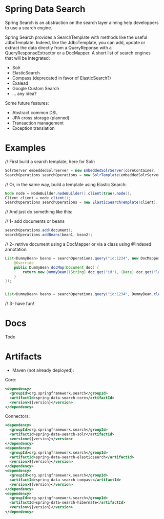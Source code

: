 # Spring Data Search #

Spring Search is an abstraction on the search layer aiming help developpers to use a search engine. 

Spring Search provides a SearchTemplate with methods like the useful JdbcTemplate. Indeed, like the JdbcTemplate, you can add, update or extract the data directly from a QueryReponse with a QueryResponseExtractor or a DocMapper.
A short list of search engines that will be integrated:
* Solr
* ElasticSearch
* Compass (deprecated in favor of ElasticSearch?)
* Exalead
* Google Custom Search
* ... any idea?

Some future features:
* Abstract common DSL
* JPA cross storage (planned)
* Transaction management
* Exception translation

# Examples

// First build a search template, here for Solr:

```java
SolrServer embeddedSolrServer = new EmbeddedSolrServer(coreContainer, "default");
SearchOperations searchOperations = new SolrTemplate(embeddedSolrServer);
```

// Or, in the same way, build a template using Elastic Search:

```java
Node node = NodeBuilder.nodeBuilder().client(true).node();
Client client = node.client();
SearchOperations searchOperations = new ElasticSearchTemplate(client);
```

// And just do something like this:

// 1- add documents or beans

```java
searchOperations.add(document);
searchOperations.addBeans(bean1, bean2);
```

// 2- retrive document using a DocMapper or via a class using @Indexed annotation

```java
List<DummyBean> beans = searchOperations.query("id:1234", new DocMapper<DummyBean>() {
	@Override
	public DummyBean docMap(Document doc) {
		return new DummyBean((String) doc.get("id"), (Date) doc.get("last_modified"), (String) doc.get("name"));
	}
});


List<DummyBean> beans = searchOperations.query("id:1234", DummyBean.class);
```

// 3- have fun!

# Docs

Todo

# Artifacts

* Maven (not already deployed):

Core:

```xml
<dependency>
  <groupId>org.springframework.search</groupId>
  <artifactId>spring-data-search-core</artifactId>
  <version>${version}</version>
</dependency>
```
Connectors:

```xml
<dependency>
  <groupId>org.springframework.search</groupId>
  <artifactId>spring-data-search-solr</artifactId>
  <version>${version}</version>
</dependency>
<dependency>
  <groupId>org.springframework.search</groupId>
  <artifactId>spring-data-search-elasticsearch</artifactId>
  <version>${version}</version>
</dependency>
<dependency>
  <groupId>org.springframework.search</groupId>
  <artifactId>spring-data-search-compass</artifactId>
  <version>${version}</version>
</dependency>
<dependency>
  <groupId>org.springframework.search</groupId>
  <artifactId>spring-data-search-hibernate</artifactId>
  <version>${version}</version>
</dependency>
```
